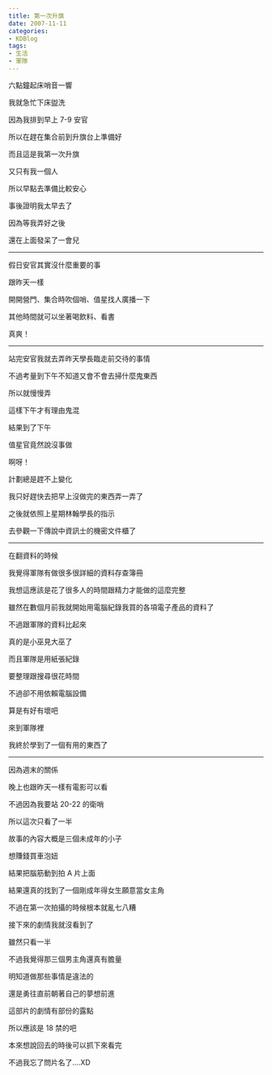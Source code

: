 ```yaml
---
title: 第一次升旗
date: 2007-11-11
categories:
- KDBlog
tags:
- 生活
- 軍隊
---
```

六點鐘起床哨音一響

我就急忙下床盥洗

因為我排到早上 7-9  安官

所以在趕在集合前到升旗台上準備好

而且這是我第一次升旗

又只有我一個人

所以早點去準備比較安心

事後證明我太早去了

因為等我弄好之後

還在上面發呆了一會兒

---

假日安官其實沒什麼重要的事

跟昨天一樣

開開營門、集合時吹個哨、值星找人廣播一下

其他時間就可以坐著喝飲料、看書

真爽！

---

站完安官我就去弄昨天學長臨走前交待的事情

不過考量到下午不知道又會不會去掃什麼鬼東西

所以就慢慢弄

這樣下午才有理由鬼混

結果到了下午

值星官竟然說沒事做

啊呀！

計劃總是趕不上變化

我只好趕快去把早上沒做完的東西弄一弄了

之後就依照上星期林翰學長的指示

去參觀一下傳說中資訊士的機密文件櫃了

---

在翻資料的時候

我覺得軍隊有做很多很詳細的資料存查簿冊

我想這應該是花了很多人的時間跟精力才能做的這麼完整

雖然在數個月前我就開始用電腦紀錄我買的各項電子產品的資料了

不過跟軍隊的資料比起來

真的是小巫見大巫了

而且軍隊是用紙張紀錄

要整理跟搜尋很花時間

不過卻不用依賴電腦設備

算是有好有壞吧

來到軍隊裡

我終於學到了一個有用的東西了

---

因為週末的關係

晚上也跟昨天一樣有電影可以看

不過因為我要站 20-22  的衛哨

所以這次只看了一半

故事的內容大概是三個未成年的小子

想賺錢買車泡妞

結果把腦筋動到拍  A 片上面

結果還真的找到了一個剛成年得女生願意當女主角

不過在第一次拍攝的時候根本就亂七八糟

接下來的劇情我就沒看到了

雖然只看一半

不過我覺得那三個男主角還真有膽量

明知道做那些事情是違法的

還是勇往直前朝著自己的夢想前進

這部片的劇情有部份的露點

所以應該是 18 禁的吧

本來想說回去的時後可以抓下來看完

不過我忘了問片名了....XD

